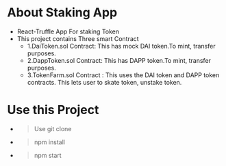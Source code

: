 # About Staking App
- React-Truffle App For staking Token
- This project contains Three smart Contract
    - 1.DaiToken.sol Contract: This has mock DAI token.To mint, transfer purposes.
    - 2.DappToken.sol Contract: This has DAPP token.To mint, transfer purposes.
    - 3.TokenFarm.sol Contract : This uses the DAI token and DAPP token contracts. This lets user to skate token, unstake token.

# Use this Project
- > Use git clone
- > npm install
- > npm start

